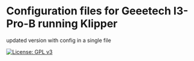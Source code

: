 # Configuration files for Geeetech I3-Pro-B running Klipper
updated version with config in a single file


[![License: GPL v3](https://img.shields.io/badge/License-GPLv3-blue.svg)](https://www.gnu.org/licenses/gpl-3.0)

